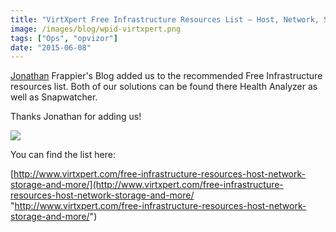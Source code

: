 ```yaml
---
title: "VirtXpert Free Infrastructure Resources List – Host, Network, Storage"
image: /images/blog/wpid-virtxpert.png
tags: ["Ops", "opvizor"]
date: "2015-06-08"
---
```


[Jonathan](http://www.twitter.com/jfrappier "Jonathan ") Frappier's Blog added us to the recommended Free Infrastructure resources list. Both of our solutions can be found there Health Analyzer as well as Snapwatcher.

Thanks Jonathan for adding us!

[![](/images/blog/wpid-virtxpert.png)](http://www.virtxpert.com/free-infrastructure-resources-host-network-storage-and-more/)

You can find the list here:

[http://www.virtxpert.com/free-infrastructure-resources-host-network-storage-and-more/](http://www.virtxpert.com/free-infrastructure-resources-host-network-storage-and-more/ "http://www.virtxpert.com/free-infrastructure-resources-host-network-storage-and-more/")
